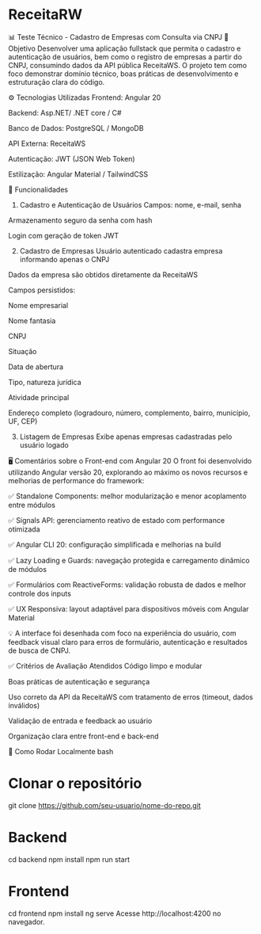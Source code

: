 ﻿# ReceitaRW
📊 Teste Técnico - Cadastro de Empresas com Consulta via CNPJ
🎯 Objetivo
Desenvolver uma aplicação fullstack que permita o cadastro e autenticação de usuários, bem como o registro de empresas a partir do CNPJ, consumindo dados da API pública ReceitaWS. O projeto tem como foco demonstrar domínio técnico, boas práticas de desenvolvimento e estruturação clara do código.

⚙️ Tecnologias Utilizadas
Frontend: Angular 20

Backend: Asp.NET/ .NET core / C#

Banco de Dados: PostgreSQL / MongoDB

API Externa: ReceitaWS

Autenticação: JWT (JSON Web Token)

Estilização: Angular Material / TailwindCSS

🧪 Funcionalidades
1. Cadastro e Autenticação de Usuários
Campos: nome, e-mail, senha

Armazenamento seguro da senha com hash

Login com geração de token JWT

2. Cadastro de Empresas
Usuário autenticado cadastra empresa informando apenas o CNPJ

Dados da empresa são obtidos diretamente da ReceitaWS

Campos persistidos:

Nome empresarial

Nome fantasia

CNPJ

Situação

Data de abertura

Tipo, natureza jurídica

Atividade principal

Endereço completo (logradouro, número, complemento, bairro, município, UF, CEP)

3. Listagem de Empresas
Exibe apenas empresas cadastradas pelo usuário logado

🖥️ Comentários sobre o Front-end com Angular 20
O front foi desenvolvido utilizando Angular versão 20, explorando ao máximo os novos recursos e melhorias de performance do framework:

✅ Standalone Components: melhor modularização e menor acoplamento entre módulos

✅ Signals API: gerenciamento reativo de estado com performance otimizada

✅ Angular CLI 20: configuração simplificada e melhorias na build

✅ Lazy Loading e Guards: navegação protegida e carregamento dinâmico de módulos

✅ Formulários com ReactiveForms: validação robusta de dados e melhor controle dos inputs

✅ UX Responsiva: layout adaptável para dispositivos móveis com Angular Material

💡 A interface foi desenhada com foco na experiência do usuário, com feedback visual claro para erros de formulário, autenticação e resultados de busca de CNPJ.

✅ Critérios de Avaliação Atendidos
Código limpo e modular

Boas práticas de autenticação e segurança

Uso correto da API da ReceitaWS com tratamento de erros (timeout, dados inválidos)

Validação de entrada e feedback ao usuário

Organização clara entre front-end e back-end


🚀 Como Rodar Localmente
bash
# Clonar o repositório
git clone https://github.com/seu-usuario/nome-do-repo.git

# Backend
cd backend
npm install
npm run start

# Frontend
cd frontend
npm install
ng serve
Acesse http://localhost:4200 no navegador.
